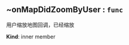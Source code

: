 <a name="module_miot/ui/AMapView..onMapDidZoomByUser"></a>

## ~onMapDidZoomByUser : <code>func</code>
用户缩放地图回调，已经缩放

**Kind**: inner member  
